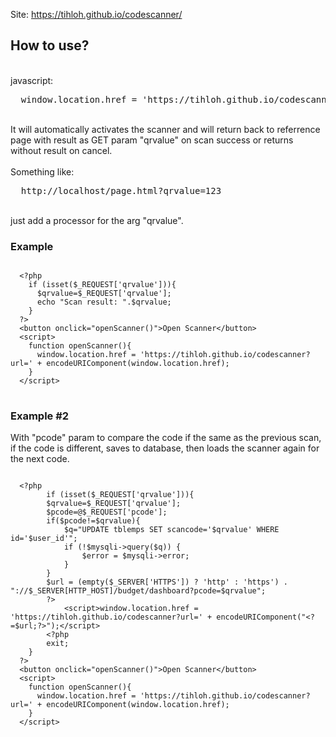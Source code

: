 Site: https://tihloh.github.io/codescanner/

<h2>How to use?</h2><br>
javascript:
<pre>
  window.location.href = 'https://tihloh.github.io/codescanner?url=' + encodeURIComponent(window.location.href);
</pre>
<br>
It will automatically activates the scanner and will return back to referrence page with result as GET param "qrvalue" on scan success or returns without result on cancel.<br><br>
Something like:
<pre>
  http://localhost/page.html?qrvalue=123
</pre>
<br>
just add a processor for the arg "qrvalue".
<br>
<h3>Example</h3>
<pre>
<code>
  &lt;?php	
    if (isset($_REQUEST['qrvalue'])){
      $qrvalue=$_REQUEST['qrvalue'];
      echo "Scan result: ".$qrvalue;
    }
  ?&gt;
  &lt;button onclick="openScanner()"&gt;Open Scanner&lt;/button&gt;
  &lt;script&gt;
    function openScanner(){
      window.location.href = 'https://tihloh.github.io/codescanner?url=' + encodeURIComponent(window.location.href);
    }
  &lt;/script&gt;
</code>
</pre>
<h3>Example #2</h3>
With "pcode" param to compare the code if the same as the previous scan, if the code is different, saves to database, then loads the scanner again for the next code.
<pre>
<code>
  &lt;?php	
    	if (isset($_REQUEST['qrvalue'])){
		$qrvalue=$_REQUEST['qrvalue'];
		$pcode=@$_REQUEST['pcode'];
		if($pcode!=$qrvalue){
			$q="UPDATE tblemps SET scancode='$qrvalue' WHERE id='$user_id'";
			if (!$mysqli-&gt;query($q)) {
				$error = $mysqli-&gt;error;	
			}
		}
		$url = (empty($_SERVER['HTTPS']) ? 'http' : 'https') . "://$_SERVER[HTTP_HOST]/budget/dashboard?pcode=$qrvalue";
		?&gt;
			&lt;script&gt;window.location.href = 'https://tihloh.github.io/codescanner?url=' + encodeURIComponent("&lt;?=$url;?&gt;");&lt;/script&gt;
		&lt;?php
		exit;
	}
  ?&gt;
  &lt;button onclick="openScanner()"&gt;Open Scanner&lt;/button&gt;
  &lt;script&gt;
    function openScanner(){
      window.location.href = 'https://tihloh.github.io/codescanner?url=' + encodeURIComponent(window.location.href);
    }
  &lt;/script&gt;
  </code>
</pre>
